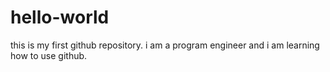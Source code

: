 # hello-world
this is my first github repository.
i am a program engineer and i am learning how to use github.
